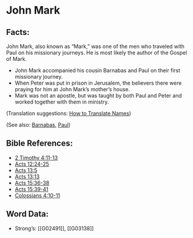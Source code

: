 # John Mark

## Facts:

John Mark, also known as “Mark,” was one of the men who traveled with Paul on his missionary journeys. He is most likely the author of the Gospel of Mark.

* John Mark accompanied his cousin Barnabas and Paul on their first missionary journey.
* When Peter was put in prison in Jerusalem, the believers there were praying for him at John Mark’s mother’s house.
* Mark was not an apostle, but was taught by both Paul and Peter and worked together with them in ministry.

(Translation suggestions: [How to Translate Names](../../translate/translate-names))

(See also: [Barnabas](../names/barnabas.md), [Paul](../names/paul.md))

## Bible References:

* [2 Timothy 4:11-13](rc://en/tn/help/2ti/04/11)
* [Acts 12:24-25](rc://en/tn/help/act/12/24)
* [Acts 13:5](rc://en/tn/help/act/13/05)
* [Acts 13:13](rc://en/tn/help/act/13/13)
* [Acts 15:36-38](rc://en/tn/help/act/15/36)
* [Acts 15:39-41](rc://en/tn/help/act/15/39)
* [Colossians 4:10-11](rc://en/tn/help/col/04/10)

## Word Data:

* Strong’s: [[G02491]], [[G03138]]
